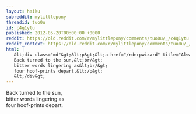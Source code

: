 ```yaml
---
layout: haiku
subreddit: mylittlepony
threadid: tuo0u
id: c4q1ytu
published: 2012-05-20T00:00:00 +0000
reddit: https://old.reddit.com/r/mylittlepony/comments/tuo0u/_/c4q1ytu
reddit_context: https://old.reddit.com/r/mylittlepony/comments/tuo0u/_/c4q1ytu?context=3
html: |
   &lt;div class="md"&gt;&lt;p&gt;&lt;a href="/rderpwizard" title="Always Relevant / Winter Of Their Discontent / Paper Bag Princess"&gt;&lt;/a&gt;
   Back turned to the sun,&lt;br/&gt;
   bitter words lingering as&lt;br/&gt;
   four hoof-prints depart.&lt;/p&gt;
   &lt;/div&gt;
---
```


[](/rderpwizard "Always Relevant / Winter Of Their Discontent / Paper Bag Princess")
Back turned to the sun,  
bitter words lingering as  
four hoof-prints depart.